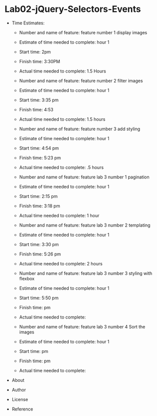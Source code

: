 # Lab02-jQuery-Selectors-Events

+ Time Estimates:

    + Number and name of feature: feature number 1 display images
    + Estimate of time needed to complete: hour 1
    + Start time: 2pm
    + Finish time: 3:30PM
    + Actual time needed to complete: 1.5 Hours
    
    + Number and name of feature: feature number 2 filter images
    + Estimate of time needed to complete: hour 1
    + Start time: 3:35 pm
    + Finish time: 4:53
    + Actual time needed to complete: 1.5 hours

    + Number and name of feature: feature number 3 add styling
    + Estimate of time needed to complete: hour 1
    + Start time: 4:54 pm
    + Finish time: 5:23 pm
    + Actual time needed to complete: .5 hours

    + Number and name of feature: feature lab 3 number 1 pagination
    + Estimate of time needed to complete: hour 1
    + Start time: 2:15 pm
    + Finish time: 3:18 pm
    + Actual time needed to complete: 1 hour

    + Number and name of feature: feature lab 3 number 2 templating
    + Estimate of time needed to complete: hour 1
    + Start time: 3:30 pm
    + Finish time: 5:26 pm
    + Actual time needed to complete: 2 hours

    + Number and name of feature: feature lab 3 number 3 styling with flexbox
    + Estimate of time needed to complete: hour 1
    + Start time: 5:50 pm
    + Finish time:  pm
    + Actual time needed to complete: 
    
    + Number and name of feature: feature lab 3 number 4 Sort the images
    + Estimate of time needed to complete: hour 1
    + Start time:  pm
    + Finish time:  pm
    + Actual time needed to complete: 



+ About

+ Author

+ License 

+ Reference

